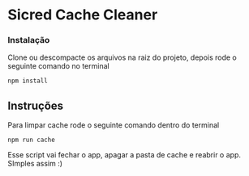 # Sicred Cache Cleaner

### Instalação

Clone ou descompacte os arquivos na raiz do projeto, depois rode o seguinte comando no terminal

```
npm install
```

## Instruções

Para limpar cache rode o seguinte comando dentro do terminal

```
npm run cache
```

Esse script vai fechar o app, apagar a pasta de cache e reabrir o app. SImples assim :)